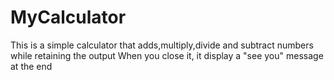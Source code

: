 # MyCalculator

This is a simple calculator
that adds,multiply,divide and subtract numbers while retaining the output
When you close it, it display a "see you" message at the end
